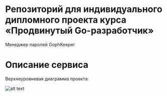 # Репозиторий для индивидуального дипломного проекта курса «Продвинутый Go-разработчик»

Менеджер паролей GophKeeper

# Описание сервиса

Верхнеуровневая диаграмма проекта:

![alt text](https://github.com/dimsonson/doc/highleveldiagram.png?raw=true)



